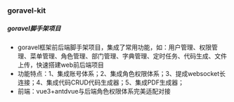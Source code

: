 ### goravel-kit
##### goravel脚手架项目
- goravel框架前后端脚手架项目，集成了常用功能，如：用户管理、权限管理、菜单管理、角色管理、部门管理、字典管理、定时任务、代码生成、文件上传，快速搭建web前后端项目
- 功能特点：1、集成账号体系；2、集成角色权限体系；3、提成websocket长连接；4、集成代码CRUD代码生成器；5、集成PDF生成器；
- 前端：vue3+antdvue与后端角色权限体系完美适配对接